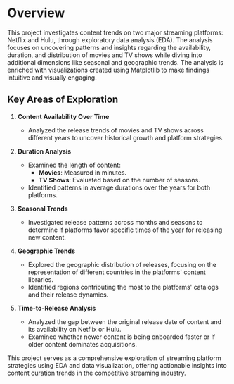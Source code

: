 # Overview

This project investigates content trends on two major streaming platforms: Netflix and Hulu, through exploratory data analysis (EDA). The analysis focuses on uncovering patterns and insights regarding the availability, duration, and distribution of movies and TV shows while diving into additional dimensions like seasonal and geographic trends. The analysis is enriched with visualizations created using Matplotlib to make findings intuitive and visually engaging.

## Key Areas of Exploration

1. **Content Availability Over Time**
   - Analyzed the release trends of movies and TV shows across different years to uncover historical growth and platform strategies.

2. **Duration Analysis**
   - Examined the length of content:
     - **Movies**: Measured in minutes.
     - **TV Shows**: Evaluated based on the number of seasons.
   - Identified patterns in average durations over the years for both platforms.

3. **Seasonal Trends**
   - Investigated release patterns across months and seasons to determine if platforms favor specific times of the year for releasing new content.

4. **Geographic Trends**
   - Explored the geographic distribution of releases, focusing on the representation of different countries in the platforms' content libraries.
   - Identified regions contributing the most to the platforms' catalogs and their release dynamics.

5. **Time-to-Release Analysis**
   - Analyzed the gap between the original release date of content and its availability on Netflix or Hulu.
   - Examined whether newer content is being onboarded faster or if older content dominates acquisitions.

This project serves as a comprehensive exploration of streaming platform strategies using EDA and data visualization, offering actionable insights into content curation trends in the competitive streaming industry.